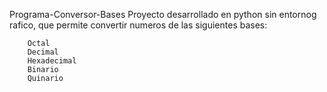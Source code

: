 Programa-Conversor-Bases
Proyecto desarrollado en python sin entornog rafico, que permite convertir numeros
de las siguientes bases:

        Octal
        Decimal
        Hexadecimal
        Binario
        Quinario
